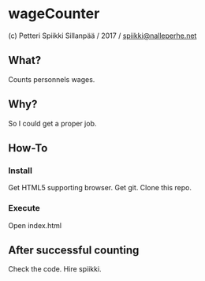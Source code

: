 # wageCounter
(c) Petteri Spiikki Sillanpää / 2017 / spiikki@nalleperhe.net

## What?

Counts personnels wages.

## Why?

So I could get a proper job.

## How-To

### Install

Get HTML5 supporting browser.
Get git.
Clone this repo.

### Execute

Open index.html

## After successful counting

Check the code.
Hire spiikki.